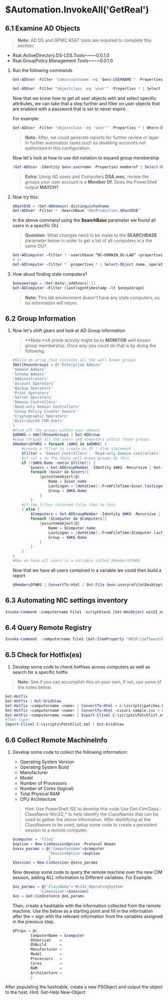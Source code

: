 # $Automation.InvokeAll('GetReal')

## 6.1 Examine AD Objects

>**Note:** AD DS and GPMC RSAT tools are required to complete this section:

* Rsat.ActiveDirectory.DS-LDS.Tools~~~~0.0.1.0
* Rsat.GroupPolicy.Management.Tools~~~~0.0.1.0

1. Run the following commands

    ```PowerShell
    Get-ADUser -Filter "samaccountname -eq '$env:USERNAME'" -Properties *
    ```

    ```PowerShell
    Get-ADUser -Filter "objectclass -eq 'user'" -Properties * | Select samaccountname,passwordneverexpires,enabled
    ```

    Now that we know how to get all user objects with and select specific attributes, we can take that a step further and filter on
    user objects that are enabled with a password that is set to never expire.

    For example:

    ```PowerShell
    Get-ADUser -Filter "objectclass -eq 'user'" -Properties * | Where-Object {($_.passwordneverexpires -eq 'True') -and ($_.enabled -eq 'True')} | select -ExpandProperty name
    ```

    >**Note:** After, we could generate reports for further review or layer in further automation tasks such as disabling accounts not authorized in this configuration.

    Now let's look at how to use dot notation to expand group membership

    ```PowerShell
    (Get-ADUser -Identity $env:username -Properties memberof | Select-Object MemberOf).memberof
    ```

    >**Extra:** Using AD users and Computers **DSA.msc**, review the groups your user account is a **Member Of.** Does the PowerShell output **MATCH?**

2. Now try this:

    ```PowerShell
    $RootDSE = (Get-ADDomain).distinguishedname
    Get-ADUser -Filter * -SearchBase "OU=Production,$RootDSE"
    ```

    In the above command using the **SearchBase** parameter we found all users in a specific OU.

    >**Question:** What changes need to be made to the **SEARCHBASE** parameter below in order to get a list of all computers in a the same OU?

    ```PowerShell
    Get-ADComputer –filter * -searchbase “DC=DOMAIN,DC=LAB” –properties passwordlastset | Export-Csv pcpwdlist.csv
    # or
    Get-ADComputer –filter * -properties * | Select-Object name, operatingsystem, operatingsystemservicepack | Out-GridView -title "Windows OS Inventory"
    ```

3. How about finding stale computers?

    ```PowerShell
    $oneyearago = (Get-Date).addYears(-1)
    Get-ADComputer –Filter {lastlogontimestamp –lt $oneyearago}
    ```

    >**Note:** This lab environment doesn't have any stale computers, so no information will return.

## 6.2 Group Information

1. Now let's shift gears and look at AD Group information

    >**Note:**A prime activity might be to **MONITOR** well known group membership. Once way you could do that is by doing the following.

    ```PowerShell
    #Build an array that contains all the well known groups
    $WellKnownGroups = @('Enterprise Admins'
    'Domain Admins'
    'Schema Admins'
    'Administrators'
    'Account Operators'
    'Backup Operators'
    'Print Operators'
    'Server Operators'
    'Domain Controllers'
    'Read-only Domain Controllers'
    'Group Policy Creator Owners'
    'Cryptographic Operators'
    'Distributed COM Users'
    )
    #Find all the groups within your domain
    $ADWKG = $WellKnownGroups | Get-ADGroup
    #Loop through all the users and computers within those groups
    $MembersOfWKG = foreach ($WKG in $ADWKG) {
        #create a filter to create an IF / Else statement
        $filter = 'Domain Controllers', 'Read-only Domain Controllers'
        #if not a in the above well-known groups do this
        if (($WKG.Name -notin $filter)) {
            $users = Get-ADGroupMember -Identity $WKG -Recursive | Get-ADUser
            foreach ($user in $users){
                [pscustomobject]@{
                    Name = $user.name
                    LastLogon = [datetime]::FromFileTime($user.lastLogonTimestamp)
                    Group = $WKG.Name
                }
            }
        #If the filter returned false then do this
        } else {
            $Computers = Get-ADGroupMember -Identity $WKG -Recursive | Get-ADComputer
            foreach ($Computer in $Computers){
                [pscustomobject]@{
                    Name = $Computer.name
                    LastLogon = [datetime]::FromFileTime($Computer.lastLogonTimestamp)
                    Group = $WKG.Name
                }
            }
        }
    }
    #Now we have all users in a variable called $MembersOfWKG
    ```

    Now that we have all users contained in a variable we could then build a report

    ```PowerShell
    $MembersOfWKG | ConvertTo-Html | Out-File $env:userprofile\Desktop\WellKnownGroup_Report.html
    ```

## 6.3 Automating NIC settings inventory

```PowerShell
Invoke-Command -computername File1 -scriptblock {Get-WmiObject win32_networkadapterconfiguration | where {$_.IPEnabled -eq "True"} | Select-Object ipaddress,defaultipgateway,ipsubnet,dnsserversearchorder}
```

## 6.4 Query Remote Registry

```PowerShell
Invoke-Command  -computername file1 {Get-ItemProperty "HKLM:\Software\Microsoft\Virtual Machine\Auto" | select integrationservicesversion} | Out-GridView
```

## 6.5 Check for Hotfix(es)

1. Develop some code to check hotfixes across computers as well as search for a specific hotfix

>**Note:** See if you can accomplish this on your own, if not, use some of the notes below:

```PowerShell
Get-Hotfix
Get-Hotfix | Out-GridView
Get-Hotfix –computername <name> | ConvertTo-Html > c:\scripts\patches.html
Get-Hotfix –computername <name> | ConvertTo-Html –cssuri sample.css > c:\scripts\patches.html
Get-HotFix –computername <name> | Export-Clixml C:\scripts\Patchlist.xml
#Then type:
Import-Clixml C:\scripts\Patchlist.xml | Out-GridView
```

## 6.6 Collect Remote MachineInfo

1. Develop some code to collect the following information:

    * Operating System Version
    * Operating System Build
    * Manufacturer
    * Model
    * Number of Processors
    * Number of Cores (logical)
    * Total Physical RAM
    * CPU Architecture

    >Hint:
    >Use PowerShell ISE to develop this code
    >Use Get-CimClass -ClassName Win32_* to help identify the ClassNames that can be used to gather the above information.
    After identifying all the ClassNames to be used, setup some code to create a persistent session to a remote computer.

    ```PowerShell
    $computer = 'file1'
    $option = New-CimSessionOption -Protocol Wsman
    $sess_params = @{'Computername'=$computer
                    'SessionOption'=$option
                    }
    $Session = New-CimSession @sess_params
    ```

    Now develop some code to query the remote machine over the new CIM session, adding ALL information to Different variables.
    For Example:

    ```PowerShell
    $os_params = @{'ClassName'='Win32_OperatingSystem'
                'Cimsession'=$session}
    $os = Get-CimInstance @os_params
    ```

    Then, create a hashtable with the information collected from the remote machine. Use the below as a starting point and fill in the information after the = sign with the relevant information from the variables assigned in the previous step.

    ```PowerShell
    $Props = @{
            ComputerName = $computer
            OSVersion    =
            OSBuild      =
            Manufacturer =
            Model        =
            Processors   =
            Cores        =
            RAM          =
            Architecture =
            }
    ```

After populating the hashtable, create a new PSObject and output the object to the host.
Hint: Get-Help New-Object
